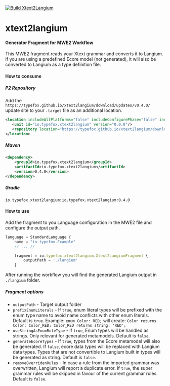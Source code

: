 [![Build Xtext2Langium](https://github.com/TypeFox/xtext2langium/actions/workflows/main.yml/badge.svg)](https://github.com/TypeFox/xtext2langium/actions/workflows/main.yml)

# xtext2langium

#### Generator Fragment for MWE2 Workflow

This MWE2 fragment reads your Xtext grammar and converts it to Langium.
If you are using a predefined Ecore model (not generated), it will also be converted to Langium as a type definition file. 


#### How to consume

##### P2 Repository
Add the `https://typefox.github.io/xtext2langium/download/updates/v0.4.0/` update site to your `.target` file as an additional location.

```xml
<location includeAllPlatforms="false" includeConfigurePhase="false" includeMode="planner" includeSource="true" type="InstallableUnit">
   <unit id="io.typefox.xtext2langium" version="0.0.0"/>
   <repository location="https://typefox.github.io/xtext2langium/download/updates/v0.4.0/"/>
</location>
```

##### Maven

```xml
<dependency>
    <groupId>io.typefox.xtext2langium</groupId>
    <artifactId>io.typefox.xtext2langium</artifactId>
    <version>0.4.0</version>
</dependency>
```

##### Gradle

```
io.typefox.xtext2langium:io.typefox.xtext2langium:0.4.0
```


#### How to use

Add the fragment to you Language configuration in the MWE2 file and
configure the output path.

```js
language = StandardLanguage {
    name = "io.typefox.Example"
    // ... //

    fragment = io.typefox.xtext2langium.Xtext2LangiumFragment {
        outputPath = './langium'
    }
```

After running the workflow you will find the generated Langium output in `./langium` folder.

##### Fragment options


- `outputPath` - Target output folder
- `prefixEnumLiterals` - If `true`, enum literal types will be prefixed with the enum type name to avoid name conflicts with other enum literals. Default is `true`. Example: `enum Color: RED;` will create: `Color returns Color: Color_RED; Color_RED returns string: 'RED';`
- `useStringAsEnumRuleType` - If `true`, Enum types will be handled as strings. Only relevant for generated metamodels. Default is `false`.
- `generateEcoreTypes` - If `true`, types from the Ecore metamodel will also be generated. If `false`, ecore data types will be replaced with Langium data types. Types that are not convertible to Langium built in types will be generated as string. Default is `false`.
- `removeOverridenRules` - In case a rule from the imported grammar was overwritten, Langium will report a duplicate error. If `true`, the super grammar rules will be skipped in favour of the current grammar rules. Default is `false`.